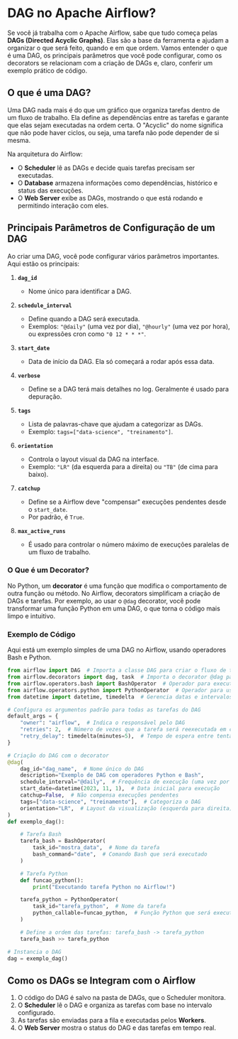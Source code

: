 # **DAG no Apache Airflow?**

Se você já trabalha com o Apache Airflow, sabe que tudo começa pelas **DAGs (Directed Acyclic Graphs)**. Elas são a base da ferramenta e ajudam a organizar o que será feito, quando e em que ordem. Vamos entender o que é uma DAG, os principais parâmetros que você pode configurar, como os decorators se relacionam com a criação de DAGs e, claro, conferir um exemplo prático de código.



## **O que é uma DAG?**

Uma DAG nada mais é do que um gráfico que organiza tarefas dentro de um fluxo de trabalho. Ela define as dependências entre as tarefas e garante que elas sejam executadas na ordem certa. O "Acyclic" do nome significa que não pode haver ciclos, ou seja, uma tarefa não pode depender de si mesma.

Na arquitetura do Airflow:
- O **Scheduler** lê as DAGs e decide quais tarefas precisam ser executadas.
- O **Database** armazena informações como dependências, histórico e status das execuções.
- O **Web Server** exibe as DAGs, mostrando o que está rodando e permitindo interação com eles.



## **Principais Parâmetros de Configuração de um DAG**

Ao criar uma DAG, você pode configurar vários parâmetros importantes. Aqui estão os principais:

1. **`dag_id`**  
   - Nome único para identificar a DAG.

2. **`schedule_interval`**  
   - Define quando a DAG será executada.
   - Exemplos: `"@daily"` (uma vez por dia), `"@hourly"` (uma vez por hora), ou expressões cron como `"0 12 * * *"`.

3. **`start_date`**  
   - Data de início da DAG. Ela só começará a rodar após essa data.

4. **`verbose`**  
   - Define se a DAG terá mais detalhes no log. Geralmente é usado para depuração.

5. **`tags`**  
   - Lista de palavras-chave que ajudam a categorizar as DAGs.
   - Exemplo: `tags=["data-science", "treinamento"]`.

6. **`orientation`**  
   - Controla o layout visual da DAG na interface.
   - Exemplo: `"LR"` (da esquerda para a direita) ou `"TB"` (de cima para baixo).

7. **`catchup`**  
   - Define se a Airflow deve "compensar" execuções pendentes desde o `start_date`.
   - Por padrão, é `True`.

8. **`max_active_runs`**  
   - É usado para controlar o número máximo de execuções paralelas de um fluxo de trabalho.



### **O Que é um Decorator?**

No Python, um **decorator** é uma função que modifica o comportamento de outra função ou método. No Airflow, decorators simplificam a criação de DAGs e tarefas. Por exemplo, ao usar o `@dag` decorator, você pode transformar uma função Python em uma DAG, o que torna o código mais limpo e intuitivo.



### **Exemplo de Código**

Aqui está um exemplo simples de uma DAG no Airflow, usando operadores Bash e Python.

```python
from airflow import DAG  # Importa a classe DAG para criar o fluxo de trabalho
from airflow.decorators import dag, task  # Importa o decorator @dag para simplificar a criação do DAG
from airflow.operators.bash import BashOperator  # Operador para executar comandos Bash
from airflow.operators.python import PythonOperator  # Operador para usar funções Python
from datetime import datetime, timedelta  # Gerencia datas e intervalos de tempo

# Configura os argumentos padrão para todas as tarefas do DAG
default_args = {
    "owner": "airflow",  # Indica o responsável pelo DAG
    "retries": 2,  # Número de vezes que a tarefa será reexecutada em caso de falha
    "retry_delay": timedelta(minutes=5),  # Tempo de espera entre tentativas
}

# Criação do DAG com o decorator
@dag(
    dag_id="dag_name",  # Nome único do DAG
    description="Exemplo de DAG com operadores Python e Bash",
    schedule_interval="@daily",  # Frequência de execução (uma vez por dia)
    start_date=datetime(2023, 11, 1),  # Data inicial para execução
    catchup=False,  # Não compensa execuções pendentes
    tags=["data-science", "treinamento"],  # Categoriza o DAG
    orientation="LR",  # Layout da visualização (esquerda para direita)
)
def exemplo_dag():

    # Tarefa Bash
    tarefa_bash = BashOperator(
        task_id="mostra_data",  # Nome da tarefa
        bash_command="date",  # Comando Bash que será executado
    )

    # Tarefa Python
    def funcao_python():
        print("Executando tarefa Python no Airflow!")

    tarefa_python = PythonOperator(
        task_id="tarefa_python",  # Nome da tarefa
        python_callable=funcao_python,  # Função Python que será executada
    )

    # Define a ordem das tarefas: tarefa_bash -> tarefa_python
    tarefa_bash >> tarefa_python

# Instancia o DAG
dag = exemplo_dag()
```



## **Como os DAGs se Integram com o Airflow**

1. O código do DAG é salvo na pasta de DAGs, que o Scheduler monitora.
2. O **Scheduler** lê o DAG e organiza as tarefas com base no intervalo configurado.
3. As tarefas são enviadas para a fila e executadas pelos **Workers**.
4. O **Web Server** mostra o status do DAG e das tarefas em tempo real.

